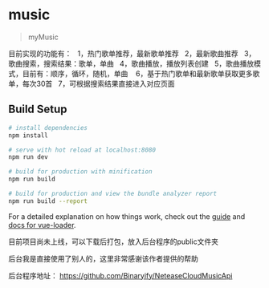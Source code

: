 # music

> myMusic

目前实现的功能有：
    1，热门歌单推荐，最新歌单推荐
    2，最新歌曲推荐
    3，歌曲搜索，搜索结果：歌单，单曲
    4，歌曲播放，播放列表创建
    5，歌曲播放模式，目前有：顺序，循环，随机，单曲
    6，基于热门歌单和最新歌单获取更多歌单，每次30首
    7，可根据搜索结果直接进入对应页面
    

## Build Setup

``` bash
# install dependencies
npm install

# serve with hot reload at localhost:8080
npm run dev

# build for production with minification
npm run build

# build for production and view the bundle analyzer report
npm run build --report
```

For a detailed explanation on how things work, check out the [guide](http://vuejs-templates.github.io/webpack/) and [docs for vue-loader](http://vuejs.github.io/vue-loader).

目前项目尚未上线，可以下载后打包，放入后台程序的public文件夹

后台我是直接使用了别人的，这里非常感谢该作者提供的帮助

后台程序地址：
  https://github.com/Binaryify/NeteaseCloudMusicApi
